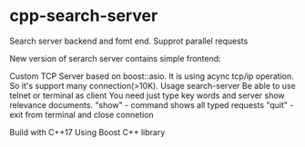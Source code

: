 # cpp-search-server
Search server backend and fomt end. Supprot parallel requests

New version of serarch server contains simple frontend:

Custom TCP Server based on boost::asio. It is using acync tcp/ip operation. So it's support many connection(>10K).
Usage search-server <port number>
Be able to use telnet or terminal as client
You need just type key words and server show relevance documents.
"show" - command shows all typed requests
"quit" - exit from terminal and close connetion


Build with C++17
Using Boost C++ library
